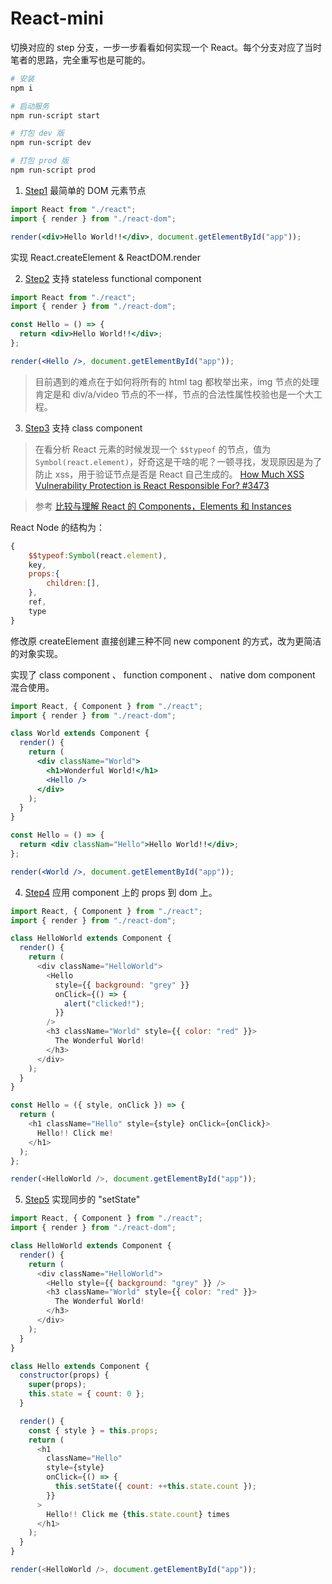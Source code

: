# React-mini

切换对应的 step 分支，一步一步看看如何实现一个 React。每个分支对应了当时笔者的思路，完全重写也是可能的。

```bash
# 安装
npm i

# 启动服务
npm run-script start

# 打包 dev 版
npm run-script dev

# 打包 prod 版
npm run-script prod
```

1.  [Step1](https://github.com/daweilv/Hello-React/tree/step1)
    最简单的 DOM 元素节点

```jsx
import React from "./react";
import { render } from "./react-dom";

render(<div>Hello World!!</div>, document.getElementById("app"));
```

实现 React.createElement & ReactDOM.render

2.  [Step2](https://github.com/daweilv/Hello-React/tree/step2)
    支持 stateless functional component

```jsx
import React from "./react";
import { render } from "./react-dom";

const Hello = () => {
  return <div>Hello World!!</div>;
};

render(<Hello />, document.getElementById("app"));
```

> 目前遇到的难点在于如何将所有的 html tag 都枚举出来，img 节点的处理肯定是和 div/a/video 节点的不一样，节点的合法性属性校验也是一个大工程。

3.  [Step3](https://github.com/daweilv/Hello-React/tree/step3)
    支持 class component

> 在看分析 React 元素的时候发现一个 `$$typeof` 的节点，值为 `Symbol(react.element)`，好奇这是干啥的呢？一顿寻找，发现原因是为了防止 xss，用于验证节点是否是 React 自己生成的。
> [How Much XSS Vulnerability Protection is React Responsible For? #3473](https://github.com/facebook/react/issues/3473)

> 参考
> [比较与理解 React 的 Components，Elements 和 Instances](https://github.com/creeperyang/blog/issues/30)

React Node 的结构为：

```js
{
    $$typeof:Symbol(react.element),
    key,
    props:{
        children:[],
    },
    ref,
    type
}
```

修改原 createElement 直接创建三种不同 new component 的方式，改为更简洁的对象实现。

实现了 class component 、 function component 、 native dom component 混合使用。

```jsx
import React, { Component } from "./react";
import { render } from "./react-dom";

class World extends Component {
  render() {
    return (
      <div className="World">
        <h1>Wonderful World!</h1>
        <Hello />
      </div>
    );
  }
}

const Hello = () => {
  return <div classNam="Hello">Hello World!!</div>;
};

render(<World />, document.getElementById("app"));
```

4.  [Step4](https://github.com/daweilv/Hello-React/tree/step4)
    应用 component 上的 props 到 dom 上。

```js
import React, { Component } from "./react";
import { render } from "./react-dom";

class HelloWorld extends Component {
  render() {
    return (
      <div className="HelloWorld">
        <Hello
          style={{ background: "grey" }}
          onClick={() => {
            alert("clicked!");
          }}
        />
        <h3 className="World" style={{ color: "red" }}>
          The Wonderful World!
        </h3>
      </div>
    );
  }
}

const Hello = ({ style, onClick }) => {
  return (
    <h1 className="Hello" style={style} onClick={onClick}>
      Hello!! Click me!
    </h1>
  );
};

render(<HelloWorld />, document.getElementById("app"));
```

5.  [Step5](https://github.com/daweilv/Hello-React/tree/step5)
    实现同步的 "setState"

```js
import React, { Component } from "./react";
import { render } from "./react-dom";

class HelloWorld extends Component {
  render() {
    return (
      <div className="HelloWorld">
        <Hello style={{ background: "grey" }} />
        <h3 className="World" style={{ color: "red" }}>
          The Wonderful World!
        </h3>
      </div>
    );
  }
}

class Hello extends Component {
  constructor(props) {
    super(props);
    this.state = { count: 0 };
  }

  render() {
    const { style } = this.props;
    return (
      <h1
        className="Hello"
        style={style}
        onClick={() => {
          this.setState({ count: ++this.state.count });
        }}
      >
        Hello!! Click me {this.state.count} times
      </h1>
    );
  }
}

render(<HelloWorld />, document.getElementById("app"));
```
